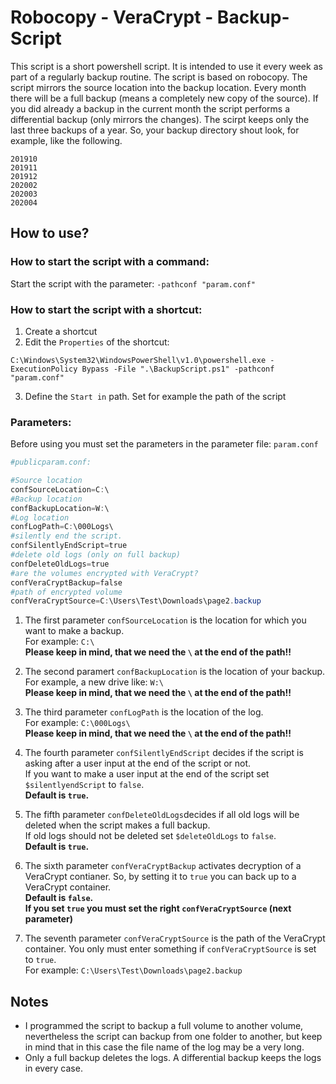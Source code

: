 # **Robocopy - VeraCrypt - Backup-Script** 
This script is a short powershell script. It is intended to use it every week as part of a regularly backup routine. The script is based on robocopy. The script mirrors the source location into the backup location. Every month there will be a full backup (means a completely new copy of the source). If you did already a backup in the current month the script performs a differential backup (only mirrors the changes). 
The scirpt keeps only the last three backups of a year. So, your backup directory shout look, for example, like the following.
```
201910
201911
201912
202002
202003
202004
```
## **How to use?**
### **How to start the script with a command:**
Start the script with the parameter: `-pathconf "param.conf"`

### **How to start the script with a shortcut:**
1. Create a shortcut
2. Edit the `Properties` of the shortcut:
```
C:\Windows\System32\WindowsPowerShell\v1.0\powershell.exe -ExecutionPolicy Bypass -File ".\BackupScript.ps1" -pathconf "param.conf"
```
3. Define the `Start in` path. Set for example the path of the script

### **Parameters:**
Before using you must set the parameters in the parameter file: `param.conf`
```Powershell
#publicparam.conf:

#Source location
confSourceLocation=C:\
#Backup location
confBackupLocation=W:\
#Log location
confLogPath=C:\000Logs\
#silently end the script.
confSilentlyEndScript=true
#delete old logs (only on full backup)
confDeleteOldLogs=true
#are the volumes encrypted with VeraCrypt?
confVeraCryptBackup=false
#path of encrypted volume
confVeraCryptSource=C:\Users\Test\Downloads\page2.backup
```

1. The first parameter `confSourceLocation` is the location for which you want to make a backup. <br>
For example: `C:\`<br>
**Please keep in mind, that we need the `\` at the end of the path!!**

2. The second paramert `confBackupLocation` is the location of your backup. <br>
For example, a new drive like: `W:\`<br>
**Please keep in mind, that we need the `\` at the end of the path!!**

3. The third parameter `confLogPath` is the location of the log. <br>
For example: `C:\000Logs\`<br>
**Please keep in mind, that we need the `\` at the end of the path!!**

4. The fourth parameter `confSilentlyEndScript` decides if the script is asking after a user input at the end of the script or not. <br>
If you want to make a user input at the end of the script set `$silentlyendScript` to `false`. <br>
**Default is `true`.**

5. The fifth parameter `confDeleteOldLogs`decides if all old logs will be deleted when the script makes a full backup. <br>
If old logs should not be deleted set `$deleteOldLogs` to `false`. <br>
**Default is `true`.** 

6. The sixth parameter `confVeraCryptBackup` activates decryption of a VeraCrypt contianer. So, by setting it to `true` you can back up to a VeraCrypt container. <br>
**Default is `false`.**<br>
**If you set `true` you must set the right `confVeraCryptSource` (next parameter)**

7. The seventh parameter `confVeraCryptSource` is the path of the VeraCrypt container. You only must enter something if `confVeraCryptSource` is set to `true`.<br>
For example: `C:\Users\Test\Downloads\page2.backup`

## **Notes**
* I programmed the script to backup a full volume to another volume, nevertheless the script can backup from one folder to another, but keep in mind that in this case the file name of the log may be a very long.
* Only a full backup deletes the logs. A differential backup keeps the logs in every case.